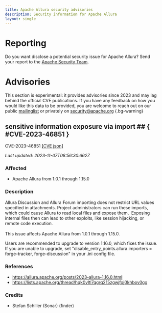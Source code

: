 ```yaml
---
title: Apache Allura security advisories
description: Security information for Apache Allura
layout: single
---
```


# Reporting

Do you want disclose a potential security issue for Apache Allura? Send your report to the [Apache Security Team](mailto:security@apache.org).

# Advisories

This section is experimental: it provides advisories since 2023 and may lag behind the official CVE publications. If you have any feedback on how you would like this data to be provided, you are welcome to reach out on our public [mailinglist](/mailinglist) or privately on [security@apache.org](mailto:security@apache.org)
{.bg-warning}

## sensitive information exposure via import ## { #CVE-2023-46851 }

CVE-2023-46851 [\[CVE json\]](./CVE-2023-46851.cve.json)

_Last updated: 2023-11-07T08:56:30.662Z_

### Affected

* Apache Allura from 1.0.1 through 1.15.0


### Description

<div>Allura Discussion and Allura Forum importing does not restrict URL values specified in attachments. Project administrators can run these imports, which could cause Allura to read local files and expose them.&nbsp; Exposing internal files then can lead to other exploits, like session hijacking, or remote code execution.<br></div><div><br></div><div>This issue affects Apache Allura from 1.0.1 through 1.15.0.</div><p></p><p>Users are recommended to upgrade to version 1.16.0, which fixes the issue.&nbsp; If you are unable to upgrade, set "disable_entry_points.allura.importers = forge-tracker, forge-discussion" in your .ini config file.<br></p>

### References
* https://allura.apache.org/posts/2023-allura-1.16.0.html
* https://lists.apache.org/thread/hqk0vltl7qgrq215zgwjfoj0khbov0gx


### Credits
* Stefan Schiller (Sonar) (finder)

